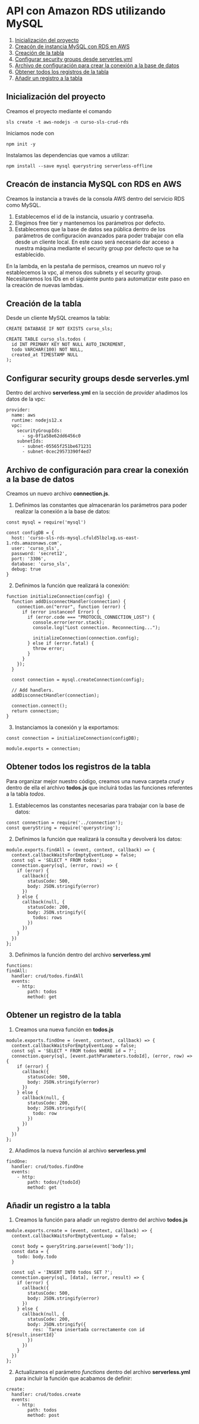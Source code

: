 # API con Amazon RDS utilizando MySQL

1. [Inicialización del proyecto](#install)
2. [Creacón de instancia MySQL con RDS en AWS](#mysqlInstance)
3. [Creación de la tabla](#createTable)
4. [Configurar security groups desde serverles.yml](#sgConfiguration)
5. [Archivo de configuración para crear la conexión a la base de datos](#connection)
6. [Obtener todos los registros de la tabla](#findAll)
7. [Añadir un registro a la tabla](#addOne)

<a name="install"></a>
## Inicialización del proyecto

Creamos el proyecto mediante el comando

`sls create -t aws-nodejs -n curso-sls-crud-rds`

Iniciamos node con

`npm init -y`

Instalamos las dependencias que vamos a utilizar:

`npm install --save mysql querystring serverless-offline`

<a name="mysqInstance"></a>
## Creacón de instancia MySQL con RDS en AWS

Creamos la instancia a través de la consola AWS dentro del servicio RDS como MySQL.

  1. Establecemos el id de la instancia, usuario y contraseña.
  2. Elegimos free tier y mantenemos los parámetros por defecto.
  3. Establecemos que la base de datos sea pública dentro de los parámetros de configuración avanzados para poder trabajar con ella desde un cliente local. En este caso será necesario dar acceso a nuestra máquina mediante el security group por defecto que se ha establecido.

En la lambda, en la pestaña de permisos, creamos un nuevo rol y establecemos la vpc, al menos dos subnets y el security group. Necesitaremos los IDs en el siguiente punto para automatizar este paso en la creación de nuevas lambdas.

<a name="createTable"></a>
## Creación de la tabla

Desde un cliente MySQL creamos la tabla:

~~~
CREATE DATABASE IF NOT EXISTS curso_sls;

CREATE TABLE curso_sls.todos (
  id INT PRIMARY KEY NOT NULL AUTO_INCREMENT,
  todo VARCHAR(100) NOT NULL,
  created_at TIMESTAMP NULL
);
~~~

<a name="sgConfiguration"></a>
## Configurar security groups desde serverles.yml

Dentro del archivo **serverless.yml** en la sección de *provider* añadimos los datos de la vpc:

~~~
provider:
  name: aws
  runtime: nodejs12.x
  vpc:
    securityGroupIds:
      - sg-0f1a58e62dd6456c0
    subnetIds:
      - subnet-05565f251be671231
      - subnet-0cec29573390f4ed7
~~~

<a name="connection"></a>
## Archivo de configuración para crear la conexión a la base de datos

Creamos un nuevo archivo **connection.js**.

  1. Definimos las constantes que almacenarán los parámetros para poder realizar la conexión a la base de datos:

  ~~~
  const mysql = require('mysql')

  const configDB = {
    host: 'curso-sls-rds-mysql.cfuld5lbzlxg.us-east-1.rds.amazonaws.com',
    user: 'curso_sls',
    password: 'secret12',
    port: '3306',
    database: 'curso_sls',
    debug: true
  }
  ~~~

  2. Definimos la función que realizará la conexión:

  ~~~
  function initializeConnection(config) {
    function addDisconnectHandler(connection) {
      connection.on("error", function (error) {
        if (error instanceof Error) {
          if (error.code === "PROTOCOL_CONNECTION_LOST") {
            console.error(error.stack);
            console.log("Lost connection. Reconnecting...");

            initializeConnection(connection.config);
          } else if (error.fatal) {
            throw error;
          }
        }
      });
    }
    
    const connection = mysql.createConnection(config);

    // Add handlers.
    addDisconnectHandler(connection);

    connection.connect();
    return connection;
  }
  ~~~

  3. Instanciamos la conexión y la exportamos:

  ~~~
  const connection = initializeConnection(configDB);

  module.exports = connection;
  ~~~

<a name="findAll"></a>
## Obtener todos los registros de la tabla

Para organizar mejor nuestro código, creamos una nueva carpeta *crud* y dentro de ella el archivo **todos.js** que incluirá todas las funciones referentes a la tabla *todos*.

  1. Establecemos las constantes necesarias para trabajar con la base de datos:

  ~~~
  const connection = require('../connection');
  const queryString = require('querystring');
  ~~~

  2. Definimos la función que realizará la consulta y devolverá los datos:

  ~~~
  module.exports.findAll = (event, context, callback) => {
    context.callbackWaitsForEmptyEventLoop = false;
    const sql = 'SELECT * FROM todos';
    connection.query(sql, (error, rows) => {
      if (error) {
        callback({
          statusCode: 500,
          body: JSON.stringify(error)
        })
      } else {
        callback(null, {
          statusCode: 200,
          body: JSON.stringify({
            todos: rows
          })
        })
      }
    })
  };
  ~~~

  3. Definimos la función dentro del archivo **serverless.yml**

  ~~~
  functions:
  findAll:
    handler: crud/todos.findAll
    events:
      - http:
          path: todos
          method: get
  ~~~

<a name="findOne"></a>
## Obtener un registro de la tabla

  1. Creamos una nueva función en **todos.js**

~~~
module.exports.findOne = (event, context, callback) => {
  context.callbackWaitsForEmptyEventLoop = false;
  const sql = 'SELECT * FROM todos WHERE id = ?';
  connection.query(sql, [event.pathParameters.todoId], (error, row) => {
    if (error) {
      callback({
        statusCode: 500,
        body: JSON.stringify(error)
      })
    } else {
      callback(null, {
        statusCode: 200,
        body: JSON.stringify({
          todo: row
        })
      })
    }
  })
};
~~~

  2. Añadimos la nueva función al archivo **serverless.yml**

~~~
findOne:
  handler: crud/todos.findOne
  events:
    - http:
        path: todos/{todoId}
        method: get
~~~

<a name="addOne"></a>
## Añadir un registro a la tabla

  1. Creamos la función para añadir un registro dentro del archivo **todos.js**

~~~
module.exports.create = (event, context, callback) => {
  context.callbackWaitsForEmptyEventLoop = false;

  const body = queryString.parse(event['body']);
  const data = {
    todo: body.todo
  }

  const sql = 'INSERT INTO todos SET ?';
  connection.query(sql, [data], (error, result) => {
    if (error) {
      callback({
        statusCode: 500,
        body: JSON.stringify(error)
      })
    } else {
      callback(null, {
        statusCode: 200,
        body: JSON.stringify({
          res: `Tarea insertada correctamente con id ${result.insertId}`
        })
      })
    }
  })
};
~~~

  2. Actualizamos el parámetro *functions* dentro del archivo **serverless.yml** para incluir la función que acabamos de definir:

~~~
create:
  handler: crud/todos.create
  events:
    - http:
        path: todos
        method: post
~~~

